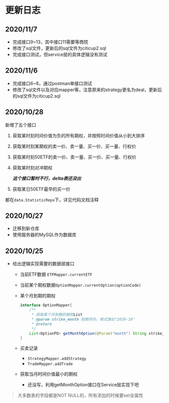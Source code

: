 # 更新日志

## 2020/11/7

+ 完成接口9~13，其中接口11需要等商院
+ 修改了sql文件，更新后的sql文件为citicup2.sql
+ 完成接口测试，但service层的具体逻辑没有测试

## 2020/11/6

+ 完成接口6~8，通过postman单接口测试
+ 修改了sql文件以及对应mapper等，注意原来的strategy更名为deal，更新后的sql文件为citicup2.sql

## 2020/10/28

新增了五个接口

1. 获取某时刻时间价值为负的所有期权，并按照时间价值从小到大排序

2. 获取某时刻某期权的卖一价、卖一量、买一价、买一量、行权价

3. 获取某时刻50ETF的卖一价、卖一量、买一价、买一量、行权价

4. 获取某时刻对冲期权

	***这个接口暂时不行，delta表还没出***

5. 获取某日50ETF最早的买一价

都在`data.StatisticRepo`下，详见代码文档注释

## 2020/10/27

* 迁移到新仓库
* 使用服务器的MySQL作为数据库

## 2020/10/25

* 给出逻辑实现需要的数据层接口

	* 当前ETF数据 `ETFMapper.currentETF`

	* 当前某个期权数据`OptionMapper.currentOption(optionCode)`

	* 某个月到期的期权

		```java
		interface OptionMapper{
			/**
		     * 获取某个月到期的期权List
		     * @param strike_month 到期月份，格式类似"2020-10"
		     * @return
		     */
		    List<OptionPO> getMonthOption(@Param("month") String strike_month);
		}
		```

	* 买卖记录

		* `StrategyMapper.addStrategy`
		* `TradeMapper.addTrade`
		
	* 获取当月时间价值最小的期权
	
		* 还没写，利用getMonthOption接口在Service层实现下吧

> 大多数表的字段都是NOT NULL的，所有添加的时候要set全属性

